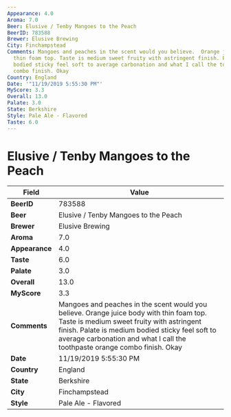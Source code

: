 ```yaml
---
Appearance: 4.0
Aroma: 7.0
Beer: Elusive / Tenby Mangoes to the Peach
BeerID: 783588
Brewer: Elusive Brewing
City: Finchampstead
Comments: Mangoes and peaches in the scent would you believe.  Orange juice body with
  thin foam top. Taste is medium sweet fruity with astringent finish. Palate is medium
  bodied sticky feel soft to average carbonation and what I call the toothpaste orange
  combo finish. Okay
Country: England
Date: '"11/19/2019 5:55:30 PM"'
MyScore: 3.3
Overall: 13.0
Palate: 3.0
State: Berkshire
Style: Pale Ale - Flavored
Taste: 6.0
---
```


# Elusive / Tenby Mangoes to the Peach

| Field         | Value |
|---------------|-------|
| **BeerID** | 783588 |
| **Beer** | Elusive / Tenby Mangoes to the Peach |
| **Brewer** | Elusive Brewing |
| **Aroma** | 7.0 |
| **Appearance** | 4.0 |
| **Taste** | 6.0 |
| **Palate** | 3.0 |
| **Overall** | 13.0 |
| **MyScore** | 3.3 |
| **Comments** | Mangoes and peaches in the scent would you believe.  Orange juice body with thin foam top. Taste is medium sweet fruity with astringent finish. Palate is medium bodied sticky feel soft to average carbonation and what I call the toothpaste orange combo finish. Okay |
| **Date** | 11/19/2019 5:55:30 PM |
| **Country** | England |
| **State** | Berkshire |
| **City** | Finchampstead |
| **Style** | Pale Ale - Flavored |
